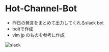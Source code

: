 
# Hot-Channel-Bot

- 昨日の発言をまとめて出力してくれるslack bot
- boltで作成
- vim jp のものを参考に作成

![slack](https://github.com/Mr-peipei/slack-hot-chanel/assets/54967427/9dd4b29b-6bc4-44a7-8ec2-a1b559121a66)
